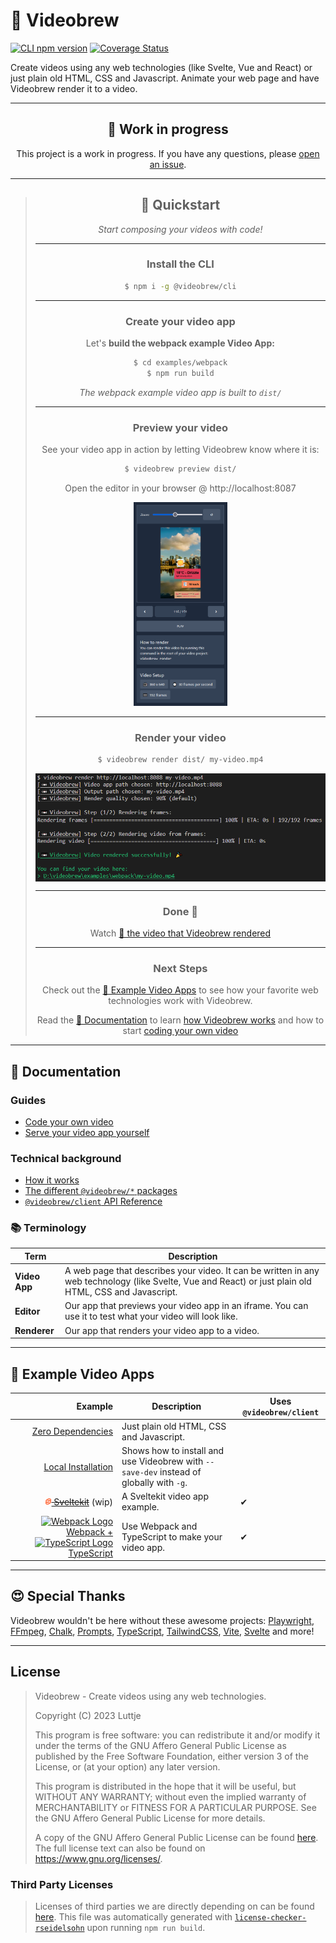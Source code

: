 # 📼 Videobrew 

[![CLI npm version](https://img.shields.io/npm/v/@videobrew/cli)](https://www.npmjs.com/package/@videobrew/cli)
[![Coverage Status](https://coveralls.io/repos/github/luttje/videobrew/badge.svg?branch=main)](https://coveralls.io/github/luttje/videobrew?branch=main)

Create videos using any web technologies (like Svelte, Vue and React) or just plain old HTML, CSS and Javascript. Animate your web page and have Videobrew render it to a video.

<div align="center">

<hr>

## 🚧 Work in progress
This project is a work in progress. If you have any questions, please [open an issue](https://github.com/luttje/videobrew/issues/new).

</div>

<hr>

> <div align="center">
>
> ## 🚀 <span id="quickstart">Quickstart</span>
> *Start composing your videos with code!*
> 
> <hr>
>
> ### Install the CLI
> 
> ```bash
> $ npm i -g @videobrew/cli
> ```
> 
> <hr> 
>
> ### Create your video app
> Let's **build the webpack example Video App:**
> 
> ```bash
> $ cd examples/webpack
> $ npm run build
> ```
> *The webpack example video app is built to `dist/`*
> 
> <hr> 
>
> ### Preview your video
> See your video app in action by letting Videobrew know where it is:
> ```bash
> $ videobrew preview dist/
> ```
> Open the editor in your browser @ http://localhost:8087
> 
> [<img src="./docs/editor-previewing-video-app.png" alt="Previewing a video app" width="150" />](./docs/editor-previewing-video-app.png)
>
> <hr> 
>
> ### Render your video
>   
> ```bash
> $ videobrew render dist/ my-video.mp4
> ```
>   
> [<img src="./docs/cli-rendering-video-app.png" alt="Rendering a video app" align="middle" width="500" />](./docs/cli-rendering-video-app.png)
> 
> <hr> 
>
> ### Done 🎉
>   
> Watch [📼 the video that Videobrew rendered](./examples/webpack/out/weather.mp4)
>
> <hr> 
>
> ### Next Steps
>
> Check out the [🧪 Example Video Apps](#examples) to see how your favorite web technologies work with Videobrew.
>
> Read the [📖 Documentation](#documentation) to learn [how Videobrew works](./docs/how-it-works.md) and how to start [coding your own video](./docs/code-your-own-video.md)
>
> </div>

<hr>

## <span id="documentation">📖 Documentation</span>

### Guides
* [Code your own video](./docs/code-your-own-video.md)
* [Serve your video app yourself](./docs/serving-video-apps.md)

### Technical background
* [How it works](./docs/how-it-works.md)
* [The different `@videobrew/*` packages](./docs/packages.md)
* [`@videobrew/client` API Reference](./docs/api/client.md)

### 📚 Terminology

| Term | Description |
| --- | --- |
| **Video App** | A web page that describes your video. It can be written in any web technology (like Svelte, Vue and React) or just plain old HTML, CSS and Javascript. |
| **Editor** | Our app that previews your video app in an iframe. You can use it to test what your video will look like. |
| **Renderer** | Our app that renders your video app to a video. |

<hr>

## <span id="examples">🧪 Example Video Apps</span>
| Example | Description | Uses `@videobrew/client`
| ---: | --- | --- |
| [Zero Dependencies](./examples/0-dependencies/) | Just plain old HTML, CSS and Javascript. | |
| [Local Installation](./examples/local-install/) | Shows how to install and use Videobrew with `--save-dev` instead of globally with `-g`. | |
| <s>[<img src="https://raw.githubusercontent.com/sveltejs/branding/master/svelte-logo.svg" height="12px" alt="Svelte Logo" /> Sveltekit](./examples/sveltekit/)</s> (wip) | A Sveltekit video app example. | ✔ |
| [<img src="https://raw.githubusercontent.com/webpack/media/master/logo/icon.svg" height="12px" alt="Webpack Logo" /> Webpack + <img src="https://upload.wikimedia.org/wikipedia/commons/thumb/4/4c/Typescript_logo_2020.svg/512px-Typescript_logo_2020.svg.png?20221110153201" height="12px" alt="TypeScript Logo" /> TypeScript](./examples/webpack) | Use Webpack and TypeScript to make your video app. | ✔ |

<hr>

## 😍 Special Thanks

Videobrew wouldn't be here without these awesome projects:
[Playwright](https://playwright.dev/), [FFmpeg](https://ffmpeg.org/), [Chalk](https://www.npmjs.com/package/chalk), [Prompts](https://www.npmjs.com/package/prompts), [TypeScript](https://www.typescriptlang.org/), [TailwindCSS](https://tailwindcss.com/), [Vite](https://vitejs.dev/), [Svelte](https://svelte.dev/) and more!

<hr>

## License

> Videobrew - Create videos using any web technologies.
> 
> Copyright (C) 2023  Luttje
> 
> This program is free software: you can redistribute it and/or modify
> it under the terms of the GNU Affero General Public License as published
> by the Free Software Foundation, either version 3 of the License, or
> (at your option) any later version.
> 
> This program is distributed in the hope that it will be useful,
> but WITHOUT ANY WARRANTY; without even the implied warranty of
> MERCHANTABILITY or FITNESS FOR A PARTICULAR PURPOSE.  See the
> GNU Affero General Public License for more details.
> 
> A copy of the GNU Affero General Public License can be found [here](./LICENSE). 
> The full license text can also be found on <https://www.gnu.org/licenses/>.

### Third Party Licenses
> Licenses of third parties we are directly depending on can be found [here](./LICENSES-THIRD-PARTY). This file was automatically generated with [`license-checker-rseidelsohn`](https://www.npmjs.com/package/license-checker-rseidelsohn) upon running `npm run build`.